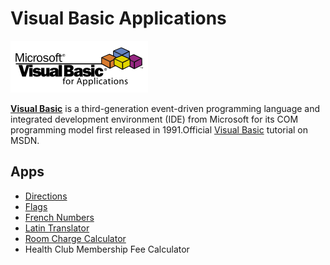 # Visual Basic Applications

![alt text](/assets/vblogo.png "Visual Basic Logo")

[**Visual Basic**](https://en.wikipedia.org/wiki/Visual_Basic) is a third-generation event-driven programming language and integrated development environment (IDE) from Microsoft for its COM programming model first released in 1991.Official [Visual Basic](https://msdn.microsoft.com/en-us/library/2x7h1hfk.aspx) tutorial on MSDN.


## Apps

- [Directions](https://github.com/valerysamovich/visual-basic-apps/tree/master/apps/Directions)
- [Flags](https://github.com/valerysamovich/visual-basic-apps/tree/master/apps/Flags)
- [French Numbers](https://github.com/valerysamovich/visual-basic-apps/tree/master/apps/French%20Numbers)
- [Latin Translator](https://github.com/valerysamovich/visual-basic-apps/tree/master/apps/LatinTranslator)
- [Room Charge Calculator](https://github.com/valerysamovich/visual-basic-apps/tree/master/apps/Room%20Charge%20Calculator)
- Health Club Membership Fee Calculator

